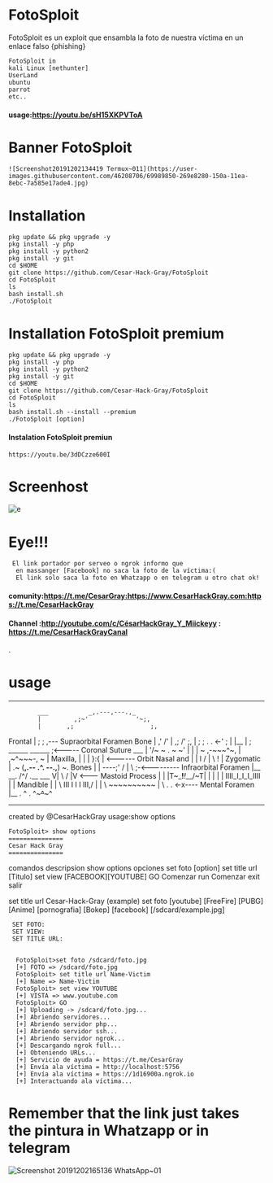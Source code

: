 # FotoSploit
   FotoSploit es un exploit que ensambla la foto 
   de nuestra víctima en un enlace falso {phishing}

    FotoSploit in
    kali Linux [nethunter]
    UserLand 
    ubuntu 
    parrot
    etc..
#### usage:https://youtu.be/sH15XKPVToA
# Banner FotoSploit 
    ![Screenshot20191202134419 Termux~011](https://user-images.githubusercontent.com/46208706/69989850-269e8280-150a-11ea-8ebc-7a585e17ade4.jpg)
# Installation 
    pkg update && pkg upgrade -y
    pkg install -y php
    pkg install -y python2
    pkg install -y git
    cd $HOME
    git clone https://github.com/Cesar-Hack-Gray/FotoSploit
    cd FotoSploit 
    ls
    bash install.sh
    ./FotoSploit 
# Installation FotoSploit premium 
    pkg update && pkg upgrade -y
    pkg install -y php
    pkg install -y python2
    pkg install -y git
    cd $HOME
    git clone https://github.com/Cesar-Hack-Gray/FotoSploit
    cd FotoSploit 
    ls
    bash install.sh --install --premium 
    ./FotoSploit [option]
#### Instalation FotoSploit premiun 
    https://youtu.be/3dDCzze600I

# Screenhost 
   ![e](https://user-images.githubusercontent.com/46208706/69989984-70876880-150a-11ea-96ef-efe7a91f54f0.jpg)
# Eye!!!
     El link portador por serveo o ngrok informo que 
      en massanger [Facebook] no saca la foto de la víctima:( 
      El link solo saca la foto en Whatzapp o en telegram u otro chat ok!

#### comunity:https://t.me/CesarGray:https://www.CesarHackGray.com:https://t.me/CesarHackGray
#### Channel :http://youtube.com/c/CésarHackGray_Y_Miickeyy : https://t.me/CesarHackGrayCanal
.
 # usage

 ____________________________________________________________________
            ___           _,.---,---.,_
            |         ,;~'             '~;,
            |       ,;                     ;,
   Frontal  |      ;                        ; ,--- Supraorbital Foramen
    Bone    |     ,'                        /'
            |    ,;                       /' ;,
            |    ; ;      .          . <-'  ; |
            |__  | ;   ______       ______   ;<----- Coronal Suture
           ___   |  '/~ ~ . ~ ~\'  |
           |     |  ~  ,-~~~^~, | ,~^~~~-,  ~  |
 Maxilla,  |      |   |        }:{        | <------ Orbit
Nasal and  |      |   l       / | \       !   |
Zygomatic  |      .~  (__,.-- .^. --.,__)  ~.
  Bones    |      |    ----;' / | \  ;-<--------- Infraorbital Foramen
           |__     \__.       \/^\/       .__
              ___   V| \                 / |V <--- Mastoid Process
              |      | |T~\___!___!___/~T| |
              |      | | IIII_I_I_I_IIII | |
     Mandible |      |  \ III I I I III,/  |
              |       \    ~~~~~~~~~~
              |         \   .       . <-x---- Mental Foramen
              |__         \.    ^    .
                            ^~~~^~~~^
  _________________________________________________________________
  created by @CesarHackGray
    usage:show options

    FotoSploit> show options
    ===============
    Cesar Hack Gray
    ===============

  comandos            descripsion 
  show options        opciones
  set foto            [option] 
  set title url       [Titulo]
  set view            [FACEBOOK][YOUTUBE]
  GO                  Comenzar 
  run                Comenzar 
  exit                salir



  set title url Cesar-Hack-Gray (example)
  set foto [youtube] [FreeFire] [PUBG]
  [Anime] [pornografia] [Bokep] [facebook] 
   [/sdcard/example.jpg] 


     SET FOTO:
     SET VIEW:
     SET TITLE URL:


      FotoSploit>set foto /sdcard/foto.jpg
      [+] FOTO => /sdcard/foto.jpg
      FotoSploit> set title url Name-Victim
      [+] Name => Name-Victim
      FotoSploit> set view YOUTUBE 
      [+] VISTA => www.youtube.com
      FotoSploit> GO
      [+] Uploading -> /sdcard/foto.jpg...
      [+] Abriendo servidores...
      [+] Abriendo servidor php...
      [+] Abriendo servidor ssh...
      [+] Abriendo servidor ngrok...
      [+] Descargando ngrok full...
      [+] Obteniendo URLs...
      [+] Servicio de ayuda = https://t.me/CesarGray
      [+] Envía ala víctima = http://localhost:5756
      [+] Envía ala víctima = https://1d16900a.ngrok.io
      [+] Interactuando ala víctima...

  # Remember that the link just takes the pintura in Whatzapp or in telegram 
  ![Screenshot 20191202165136 WhatsApp~01](https://user-images.githubusercontent.com/46208706/70001918-26ab7c00-1524-11ea-8b40-1c478ea276ec.jpg) 
